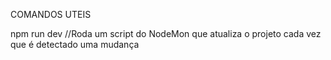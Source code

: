 COMANDOS UTEIS

npm run dev //Roda um script do NodeMon que atualiza o projeto cada vez que é detectado uma mudança
